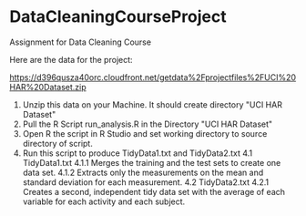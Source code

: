 DataCleaningCourseProject
=========================

Assignment for Data Cleaning Course

Here are the data for the project: 

https://d396qusza40orc.cloudfront.net/getdata%2Fprojectfiles%2FUCI%20HAR%20Dataset.zip 

1. Unzip this data on your Machine. It should create directory "UCI HAR Dataset"
2. Pull the R Script run_analysis.R in the Directory  "UCI HAR Dataset"
3. Open R the script in R Studio and set working directory to source directory of script.
4. Run this script to produce TidyData1.txt and TidyData2.txt
4.1 TidyData1.txt 
4.1.1 Merges the training and the test sets to create one data set.
4.1.2 Extracts only the measurements on the mean and standard deviation for each measurement.
4.2 TidyData2.txt 
4.2.1 Creates a second, independent tidy data set with the average of each variable for each activity and each subject. 

